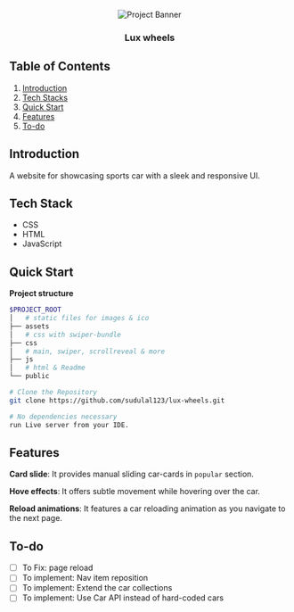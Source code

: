 <div align="center">
  <br />
    <a>
      <img src="https://github.com/sudulal123/lux-wheels/assets/86375908/76f4fb38-e359-442e-8d1d-5ba29d5cd3b6" alt="Project Banner">
    </a>
  <br />
  <h3 align="center">Lux wheels</h3>
</div>

## <a name="table">Table of Contents</a>

1. [Introduction](#introduction)
2. [Tech Stacks](#tech-stacks)
3. [Quick Start](#quick-start)
4. [Features](#features)
5. [To-do](#to-do)


## <a name="introduction"> Introduction </a>

A website for showcasing sports car with a sleek and responsive UI.


## <a name="tech-stacks"> Tech Stack </a>

- CSS
- HTML
- JavaScript


## <a name="quick-start"> Quick Start </a>

**Project structure**

```bash
$PROJECT_ROOT
│   # static files for images & ico
├── assets
│   # css with swiper-bundle
├── css
│   # main, swiper, scrollreveal & more
├── js
│   # html & Readme
└── public
```

```bash
# Clone the Repository
git clone https://github.com/sudulal123/lux-wheels.git

# No dependencies necessary
run Live server from your IDE.
```


## <a name="features"> Features </a>

**Card slide**: It provides manual sliding car-cards in `popular` section.

**Hove effects**: It offers subtle movement while hovering over the car.

**Reload animations**: It features a car reloading animation as you navigate to the next page.


## <a name="to-do"> To-do </a>
- [ ] To Fix: page reload
- [ ] To implement: Nav item reposition
- [ ] To implement: Extend the car collections
- [ ] To implement: Use Car API instead of hard-coded cars
